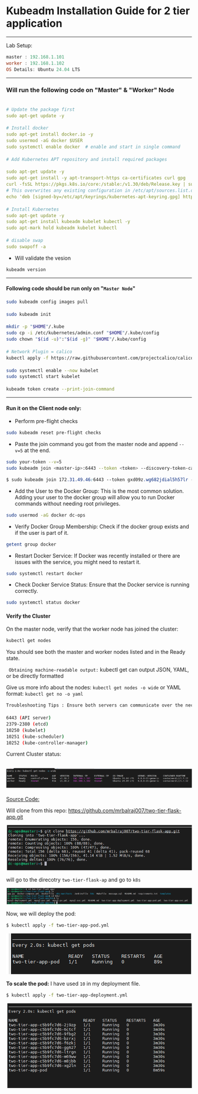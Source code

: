 
# Kubeadm Installation Guide for 2 tier application

--------
Lab Setup:

```powershell
master : 192.168.1.101
worker : 192.168.1.102
OS Details: Ubuntu 24.04 LTS
```
--------

### Will run the following code on "Master" & "Worker" Node

```yaml

# Update the package first
sudo apt-get update -y

# Install docker
sudo apt-get install docker.io -y
sudo usermod -aG docker $USER
sudo systemctl enable docker  # enable and start in single command

# Add Kubernetes APT repository and install required packages

sudo apt-get update -y
sudo apt-get install -y apt-transport-https ca-certificates curl gpg
curl -fsSL https://pkgs.k8s.io/core:/stable:/v1.30/deb/Release.key | sudo gpg --dearmor -o /etc/apt/keyrings/kubernetes-apt-keyring.gpg
# This overwrites any existing configuration in /etc/apt/sources.list.d/kubernetes.list
echo 'deb [signed-by=/etc/apt/keyrings/kubernetes-apt-keyring.gpg] https://pkgs.k8s.io/core:/stable:/v1.30/deb/ /' | sudo tee /etc/apt/sources.list.d/kubernetes.list

# Install Kubernetes
sudo apt-get update -y
sudo apt-get install kubeadm kubelet kubectl -y
sudo apt-mark hold kubeadm kubelet kubectl

# disable swap
sudo swapoff -a
```
- Will validate the vesion
```bash
kubeadm version
```
-----
#### Following code should be run only on "```Master Node```"


```bash
sudo kubeadm config images pull

sudo kubeadm init

mkdir -p "$HOME"/.kube
sudo cp -i /etc/kubernetes/admin.conf "$HOME"/.kube/config
sudo chown "$(id -u)":"$(id -g)" "$HOME"/.kube/config

# Network Plugin = calico
kubectl apply -f https://raw.githubusercontent.com/projectcalico/calico/v3.26.0/manifests/calico.yaml

sudo systemctl enable --now kubelet
sudo systemctl start kubelet

kubeadm token create --print-join-command
```
------

#### Run it on the Client node only:

- Perform pre-flight checks
```bash
sudo kubeadm reset pre-flight checks
```
- Paste the join command you got from the master node and append ```--v=5``` at the end.
```bash
sudo your-token --v=5
sudo kubeadm join <master-ip>:6443 --token <token> --discovery-token-ca-cert-hash sha256:<hash>
```
```css
$ sudo kubeadm join 172.31.49.46:6443 --token gxd09z.wg682jdial5h57lr --discovery-token-ca-cert-hash sha256:a831854669c32ec8cdd4d4146a8922c602bb2753f52acd3072a453def1f081c2 --v=5
```

- Add the User to the Docker Group:
This is the most common solution. Adding your user to the docker group will allow you to run Docker commands without needing root privileges.

```sh
sudo usermod -aG docker dc-ops
```

- Verify Docker Group Membership:
Check if the docker group exists and if the user is part of it.
```sh
getent group docker
```
- Restart Docker Service:
If Docker was recently installed or there are issues with the service, you might need to restart it.
```sh
sudo systemctl restart docker
```

- Check Docker Service Status:
Ensure that the Docker service is running correctly.
```sh
sudo systemctl status docker
```

#### Verify the Cluster
On the master node, verify that the worker node has joined the cluster:
```sh
kubectl get nodes
```
You should see both the master and worker nodes listed and in the Ready state.

``` Obtaining machine-readable output:``` kubectl get can output JSON, YAML, or be directly formatted

Give us more info about the nodes: ```kubectl get nodes -o wide``` or YAML format:  ```kubectl get no -o yaml```

```bash
Troubleshooting Tips : Ensure both servers can communicate over the necessary ports:

6443 (API server)
2379-2380 (etcd)
10250 (kubelet)
10251 (kube-scheduler)
10252 (kube-controller-manager)
```
Current Cluster status:

![alt text](Images\image9.png)
----------------------------------------
[Source Code:](https://github.com/mrbalraj007/two-tier-flask-app)

Will clone from this repo: https://github.com/mrbalraj007/two-tier-flask-app.git

![alt text](Images\image8.png)
 
will go to the direcotry ```two-tier-flask-ap``` and go to ```k8s```

![alt text](Images\image10.png)

Now, we will deploy the pod:
```sh
$ kubectl apply -f two-tier-app-pod.yml
```
![alt text](Images\image11.png)

__To scale the pod:__ I have used ```10``` in my deployment file.
```sh
$ kubectl apply -f two-tier-app-deployment.yml
```
![alt text](Images\image12.png)


